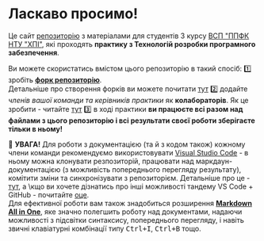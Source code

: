 # Ласкаво просимо!

Це сайт [репозиторію](https://github.com/liketaurus/SE-practice-template) з матеріалами для студентів 3 курсу [ВСП "ППФК НТУ "ХПІ"](https://www.polytechnic.poltava.ua/), які проходять **практику з Технологій розробки програмного забезпечення**.

Ви можете скористатись вмістом цього репозиторію в такий спосіб:
1️⃣ зробіть [**форк репозиторію**](https://github.com/liketaurus/SE-practice-template/fork).  <br>Детальніше про створення форків ви можете почитати [тут](https://docs.github.com/en/get-started/quickstart/fork-a-repo)
2️⃣ додайте *членів вашої команди та керівників практики* як **колабораторів**. Як це зробити - читайте [тут](https://docs.github.com/en/account-and-profile/setting-up-and-managing-your-personal-account-on-github/managing-access-to-your-personal-repositories/inviting-collaborators-to-a-personal-repository)
3️⃣ в ході практики **ви працюєте всі разом над файлами з цього репозиторію і всі результати своєї роботи зберігаєте тільки в ньому!**

🚩 **УВАГА!** Для роботи з документацією (та й з кодом також) кожному члени команди рекомендуємо використовувати [Visual Studio Code](https://code.visualstudio.com/) - в ньому можна клонувати резпозиторій, працювати над маркдаун-документацією (з можливість попереднього перегляду результату), комітити зміни та синхронізувати з репозиторієм. Детальніше про це - [тут](https://betterprogramming.pub/how-to-update-your-github-repository-in-visual-studio-code-7bb9e8549cea), а \кщо ви хочете дізнатись про інші можливості тандему VS Code + GitHub - почитайте [оце](https://vscode.github.com/). <br> Для ефективної роботи вам також знадобиться розширення [**Markdown All in One**](https://marketplace.visualstudio.com/items?itemName=yzhang.markdown-all-in-one), яке значно полегшить роботу над документами, надаючи можливості з підсвітки синтаксису, попереднього перегляду, і навіть звичні клавіатурні комбінації типу <kbd>Ctrl+I</kbd>, <kbd>Ctrl+B</kbd> тощо.
